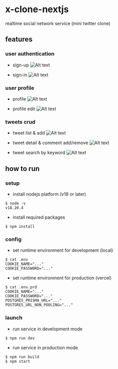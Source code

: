 # x-clone-nextjs

realtime social network service (mini twitter clone)

## features

### user authentication

-   sign-up
    ![Alt text](https://github.com/toweringcloud/x-clone-nextjs/blob/main/demo/snapshot0.png?raw=true)

-   sign-in
    ![Alt text](https://github.com/toweringcloud/x-clone-nextjs/blob/main/demo/snapshot1.png?raw=true)

### user profile

-   profile
    ![Alt text](https://github.com/toweringcloud/x-clone-nextjs/blob/main/demo/snapshot2.png?raw=true)

-   profile edit
    ![Alt text](https://github.com/toweringcloud/x-clone-nextjs/blob/main/demo/snapshot3.png?raw=true)

### tweets crud

-   tweet list & add
    ![Alt text](https://github.com/toweringcloud/x-clone-nextjs/blob/main/demo/snapshot4.png?raw=true)

-   tweet detail & comment add/remove
    ![Alt text](https://github.com/toweringcloud/x-clone-nextjs/blob/main/demo/snapshot5.png?raw=true)

-   tweet search by keyword
    ![Alt text](https://github.com/toweringcloud/x-clone-nextjs/blob/main/demo/snapshot6.png?raw=true)

## how to run

### setup

-   install nodejs platform (v18 or later)

```
$ node -v
v18.20.4
```

-   install required packages

```
$ npm install
```

### config

-   set runtime environment for development (local)

```
$ cat .env
COOKIE_NAME="..."
COOKIE_PASSWORD="..."
```

-   set runtime environment for production (vercel)

```
$ cat .env.prd
COOKIE_NAME="..."
COOKIE_PASSWORD="..."
POSTGRES_PRISMA_URL="..."
POSTGRES_URL_NON_POOLING="..."
```

### launch

-   run service in development mode

```
$ npm run dev
```

-   run service in production mode

```
$ npm run build
$ npm start
```
